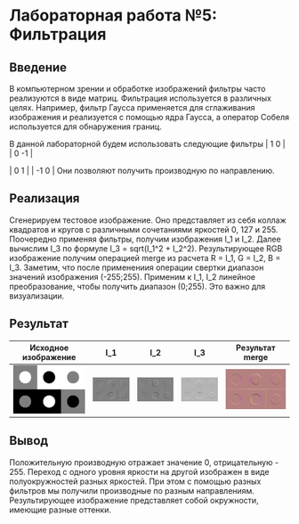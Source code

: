 # Лабораторная работа №5: Фильтрация

## Введение
В компьютерном зрении и обработке изображений фильтры часто реализуются в виде матриц. Фильтрация используется в различных целях.
Например, фильтр Гаусса применяется для сглаживания изображения и реализуется с помощью ядра Гаусса, а оператор Собеля используется для обнаружения границ.

В данной лабораторной будем использовать следующие фильтры
|  1   0 |
|  0  -1 |

|  0   1 |
|  -1  0 |
Они позволяют получить производную по направлению.
## Реализация
Сгенерируем тестовое изображение. Оно представляет из себя коллаж квадратов и кругов с различными сочетаниями яркостей 0, 127 и 255.
Поочередно применяя фильтры, получим изображения I_1 и I_2. Далее вычислим I_3 по формуле I_3 = sqrt(I_1^2 + I_2^2).
Результирующее RGB изображение получим операцией merge из расчета R = I_1, G = I_2, B = I_3.
Заметим, что после применениия операции свертки диапазон значений изображения (-255;255).
Применим к I_1, I_2 линейное преобразование, чтобы получить диапазон (0;255). Это важно для визуализации.



## Результат

| Исходное изображение | I_1 | I_2 |I_3 |Результат merge|
|----------------------|-----|-----|----|---------------|
| ![](https://github.com/zhuzzzhha/misis2024s-21-03-zhukova-a-v/blob/main/images/lab_1/result.png) | ![](https://github.com/zhuzzzhha/misis2024s-21-03-zhukova-a-v/blob/main/images/lab_1/Image_1.png) | ![](https://github.com/zhuzzzhha/misis2024s-21-03-zhukova-a-v/blob/main/images/lab_1/Image_2.png) | ![](https://github.com/zhuzzzhha/misis2024s-21-03-zhukova-a-v/blob/main/images/lab_1/Image_3.png) | ![](https://github.com/zhuzzzhha/misis2024s-21-03-zhukova-a-v/blob/main/images/lab_1/merged.png)|





## Вывод
Положительную производную отражает значение 0, отрицательную - 255. Переход с одного уровня яркости на другой изображен в виде полуокружностей разных яркостей. При этом с помощью разных фильтров мы получили производные по разным направлениям. Результирующее изображение представляет собой окружности, имеющие разные оттенки.
